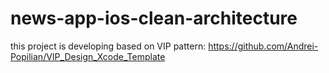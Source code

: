 # news-app-ios-clean-architecture

this project is developing based on VIP pattern:
https://github.com/Andrei-Popilian/VIP_Design_Xcode_Template
